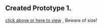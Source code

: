 ## Created Prototype 1.
[click above or here to view](https://github.com/jennymun-alt/orientationapp/blob/master/prototype1.0/Prototype1.PNG)
, Beware of size!
